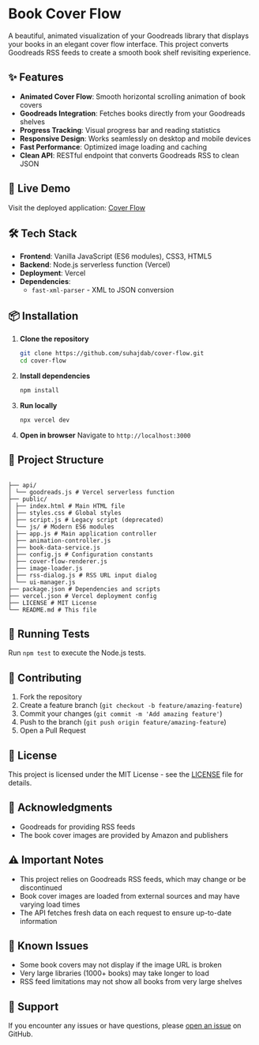 # Book Cover Flow

A beautiful, animated visualization of your Goodreads library that displays your books in an elegant cover flow interface. This project converts Goodreads RSS feeds to create a smooth book shelf revisiting experience.

## ✨ Features

- **Animated Cover Flow**: Smooth horizontal scrolling animation of book covers
- **Goodreads Integration**: Fetches books directly from your Goodreads shelves
- **Progress Tracking**: Visual progress bar and reading statistics
- **Responsive Design**: Works seamlessly on desktop and mobile devices
- **Fast Performance**: Optimized image loading and caching
- **Clean API**: RESTful endpoint that converts Goodreads RSS to clean JSON

## 🚀 Live Demo

Visit the deployed application: [Cover Flow](https://cover-flow-beta.vercel.app/)

## 🛠️ Tech Stack

- **Frontend**: Vanilla JavaScript (ES6 modules), CSS3, HTML5
- **Backend**: Node.js serverless function (Vercel)
- **Deployment**: Vercel
- **Dependencies**:
  - `fast-xml-parser` - XML to JSON conversion

## 📦 Installation

1. **Clone the repository**

   ```bash
   git clone https://github.com/suhajdab/cover-flow.git
   cd cover-flow
   ```

2. **Install dependencies**

   ```bash
   npm install
   ```

3. **Run locally**

   ```bash
   npx vercel dev
   ```

4. **Open in browser**
   Navigate to `http://localhost:3000`

## 📁 Project Structure

```

├── api/
│ └── goodreads.js # Vercel serverless function
├── public/
│ ├── index.html # Main HTML file
│ ├── styles.css # Global styles
│ ├── script.js # Legacy script (deprecated)
│ └── js/ # Modern ES6 modules
│ ├── app.js # Main application controller
│ ├── animation-controller.js
│ ├── book-data-service.js
│ ├── config.js # Configuration constants
│ ├── cover-flow-renderer.js
│ ├── image-loader.js
│ ├── rss-dialog.js # RSS URL input dialog
│ └── ui-manager.js
├── package.json # Dependencies and scripts
├── vercel.json # Vercel deployment config
├── LICENSE # MIT License
└── README.md # This file

```

## 🧪 Running Tests

Run `npm test` to execute the Node.js tests.

## 🤝 Contributing

1. Fork the repository
2. Create a feature branch (`git checkout -b feature/amazing-feature`)
3. Commit your changes (`git commit -m 'Add amazing feature'`)
4. Push to the branch (`git push origin feature/amazing-feature`)
5. Open a Pull Request

## 📝 License

This project is licensed under the MIT License - see the [LICENSE](LICENSE) file for details.

## 🙏 Acknowledgments

- Goodreads for providing RSS feeds
- The book cover images are provided by Amazon and publishers

## ⚠️ Important Notes

- This project relies on Goodreads RSS feeds, which may change or be discontinued
- Book cover images are loaded from external sources and may have varying load times
- The API fetches fresh data on each request to ensure up-to-date information

## 🐛 Known Issues

- Some book covers may not display if the image URL is broken
- Very large libraries (1000+ books) may take longer to load
- RSS feed limitations may not show all books from very large shelves

## 📧 Support

If you encounter any issues or have questions, please [open an issue](https://github.com/suhajdab/cover-flow/issues) on GitHub.

